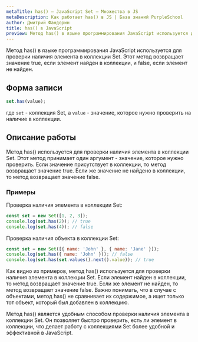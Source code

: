 ```yaml
---
metaTitle: has() – JavaScript Set – Множества в JS
metaDescription: Как работает has() в JS | База знаний PurpleSchool
author: Дмитрий Фандорин
title: has() в JavaScript
preview: Метод has() в языке программирования JavaScript используется для проверки наличия элемента в коллекции Set...
---
```


Метод has() в языке программирования JavaScript используется для проверки наличия элемента в коллекции Set. Этот метод возвращает значение true, если элемент найден в коллекции, и false, если элемент не найден.

## Форма записи

```javascript
set.has(value);
```

где `set` - коллекция Set, а `value` - значение, которое нужно проверить на наличие в коллекции.

## Описание работы

Метод has() используется для проверки наличия элемента в коллекции Set. Этот метод принимает один аргумент - значение, которое нужно проверить. Если значение присутствует в коллекции, то метод возвращает значение true. Если же значение не найдено в коллекции, то метод возвращает значение false. 

### Примеры

Проверка наличия элемента в коллекции Set:

```javascript
const set = new Set([1, 2, 3]);
console.log(set.has(2)); // true
console.log(set.has(4)); // false
```

Проверка наличия объекта в коллекции Set:

```javascript
const set = new Set([{ name: 'John' }, { name: 'Jane' }]);
console.log(set.has({ name: 'John' })); // false
console.log(set.has(set.values().next().value)); // true
```

Как видно из примеров, метод has() используется для проверки наличия элемента в коллекции Set. Если элемент найден в коллекции, то метод возвращает значение true. Если же элемент не найден, то метод возвращает значение false. Важно понимать, что в случае с объектами, метод has() не сравнивает их содержимое, а ищет только тот объект, который был добавлен в коллекцию.

Метод has() является удобным способом проверки наличия элемента в коллекции Set. Он позволяет быстро проверить, есть ли элемент в коллекции, что делает работу с коллекциями Set более удобной и эффективной в JavaScript.